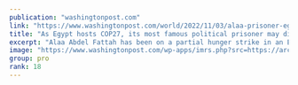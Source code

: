 ```yaml
---
publication: "washingtonpost.com"
link: "https://www.washingtonpost.com/world/2022/11/03/alaa-prisoner-egypt-cop27/"
title: "As Egypt hosts COP27, its most famous political prisoner may die, family warns"
excerpt: "Alaa Abdel Fattah has been on a partial hunger strike in an Egyptian prison for more than 200 days. On Nov. 6, his family says he will stop drinking water. "
image: "https://www.washingtonpost.com/wp-apps/imrs.php?src=https://arc-anglerfish-washpost-prod-washpost.s3.amazonaws.com/public/UHGG3TP3UUYAPI2FZ7WN5FNXHU.jpg&w=1440"
group: pro
rank: 18
---
```

